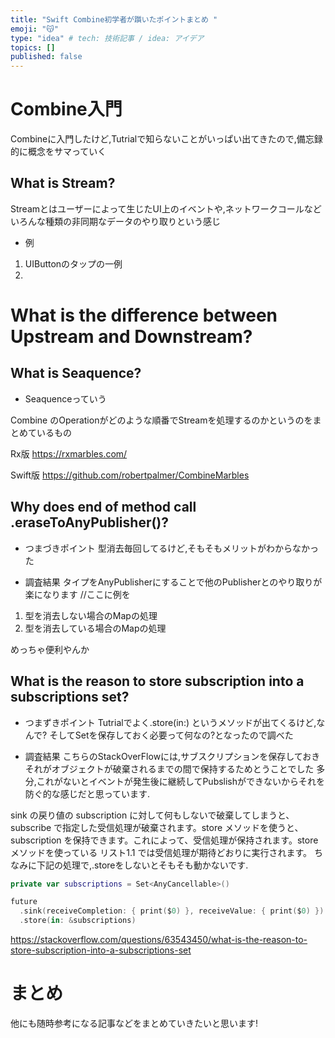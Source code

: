 ```yaml
---
title: "Swift Combine初学者が躓いたポイントまとめ "
emoji: "😽"
type: "idea" # tech: 技術記事 / idea: アイデア
topics: []
published: false
---
```


# Combine入門
Combineに入門したけど,Tutrialで知らないことがいっぱい出てきたので,備忘録的に概念をサマっていく


## What is Stream?
Streamとはユーザーによって生じたUI上のイベントや,ネットワークコールなどいろんな種類の非同期なデータのやり取りという感じ

* 例
1. UIButtonのタップの一例
2. 

# What is the difference between Upstream and Downstream?



## What is Seaquence?
* Seaquenceっていう

Combine のOperationがどのような順番でStreamを処理するのかというのをまとめているもの

Rx版
https://rxmarbles.com/

Swift版
https://github.com/robertpalmer/CombineMarbles

## Why does end of method call .eraseToAnyPublisher()?

* つまづきポイント
型消去毎回してるけど,そもそもメリットがわからなかった

* 調査結果
タイプをAnyPublisherにすることで他のPublisherとのやり取りが楽になります
//ここに例を
1. 型を消去しない場合のMapの処理
2. 型を消去している場合のMapの処理

めっちゃ便利やんか

## What is the reason to store subscription into a subscriptions set?
* つまずきポイント
Tutrialでよく.store(in:) というメソッドが出てくるけど,なんで?
そしてSetを保存しておく必要って何なの?となったので調べた

* 調査結果
  こちらのStackOverFlowには,サブスクリプションを保存しておきそれがオブジェクトが破棄されるまでの間で保持するためとうことでした
  多分,これがないとイベントが発生後に継続してPubslishができないからそれを防ぐ的な感じだと思っています.
  
sink の戻り値の subscription に対して何もしないで破棄してしまうと、subscribe で指定した受信処理が破棄されます。store メソッドを使うと、subscription を保持できます。これによって、受信処理が保持されます。store メソッドを使っている リスト1.1 では受信処理が期待どおりに実行されます。
ちなみに下記の処理で,.storeをしないとそもそも動かないです.
```swift
private var subscriptions = Set<AnyCancellable>()

future
  .sink(receiveCompletion: { print($0) }, receiveValue: { print($0) }) 
  .store(in: &subscriptions)

```
https://stackoverflow.com/questions/63543450/what-is-the-reason-to-store-subscription-into-a-subscriptions-set

# まとめ
他にも随時参考になる記事などをまとめていきたいと思います!